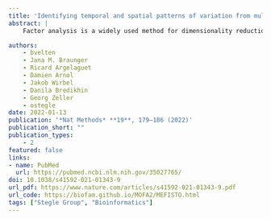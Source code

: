 ```yaml
---
title: 'Identifying temporal and spatial patterns of variation from multimodal data using MEFISTO'
abstract: |
    Factor analysis is a widely used method for dimensionality reduction in genome biology, with applications from personalized health to single-cell biology. Existing factor analysis models assume independence of the observed samples, an assumption that fails in spatio-temporal profiling studies. Here we present MEFISTO, a flexible and versatile toolbox for modeling high-dimensional data when spatial or temporal dependencies between the samples are known. MEFISTO maintains the established benefits of factor analysis for multimodal data, but enables the performance of spatio-temporally informed dimensionality reduction, interpolation, and separation of smooth from non-smooth patterns of variation. Moreover, MEFISTO can integrate multiple related datasets by simultaneously identifying and aligning the underlying patterns of variation in a data-driven manner. To illustrate MEFISTO, we apply the model to different datasets with spatial or temporal resolution, including an evolutionary atlas of organ development, a longitudinal microbiome study, a single-cell multi-omics atlas of mouse gastrulation and spatially resolved transcriptomics.

authors:
    - bvelten
    - Jana M. Braunger
    - Ricard Argelaguet
    - Damien Arnol
    - Jakob Wirbel
    - Danila Bredikhin
    - Georg Zeller
    - ostegle
date: 2022-01-13
publication: '*Nat Methods* **19**, 179–186 (2022)'
publication_short: ""
publication_types:
    - 2
featured: false
links:
- name: PubMed
  url: https://pubmed.ncbi.nlm.nih.gov/35027765/
doi: 10.1038/s41592-021-01343-9
url_pdf: https://www.nature.com/articles/s41592-021-01343-9.pdf
url_code: https://biofam.github.io/MOFA2/MEFISTO.html
tags: ["Stegle Group", "Bioinformatics"]
---
```


